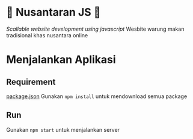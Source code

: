 # :palm_tree: Nusantaran JS :meat_on_bone:
_Scallable website development using javascript_
Wesbite warung makan tradisional khas nusantara online

# Menjalankan Aplikasi
## Requirement
[package.json](package.json)
Gunakan `npm install` untuk mendownload semua package

## Run
Gunakan `npm start` untuk menjalankan server
